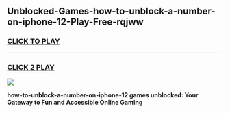 
## Unblocked-Games-how-to-unblock-a-number-on-iphone-12-Play-Free-rqjww
<h3>
<a href="https://premium76.site?title=how-to-unblock-a-number-on-iphone-12&ref=20M">CLICK TO PLAY</a></h3>
<hr>

<h3>
<a href="https://premium76.site?title=how-to-unblock-a-number-on-iphone-12&ref=20M">CLICK 2 PLAY</a>
  
</h3>

<a href="https://premium76.site?title=how-to-unblock-a-number-on-iphone-12&ref=19M"><img src="https://clearcache.store/games.png"></a>


**how-to-unblock-a-number-on-iphone-12 games unblocked: Your Gateway to Fun and Accessible Online Gaming**
